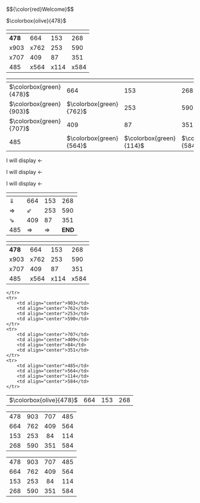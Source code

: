 <p> $${\color{red}Welcome}$$ </p>
<p> $\colorbox{olive}{478}$ </p>

| <!-- -->  | <!-- -->  | <!-- -->  | <!-- -->  |
| ----------| ----------| ----------| ----------|
|  <b>478</b>      |  664      |  153      |  268      |
|  x903      |  x762      |  253      |  590      |
|  x707      |  409      |  87       |  351      |
|  485      |  x564      |  x114      |  x584      |

| <!-- -->  | <!-- -->  | <!-- -->  | <!-- -->  |
| ----------| ----------| ----------| ----------|
|  $\colorbox{green}{478}$ |  664      |  153      |  268      |
|  $\colorbox{green}{903}$ |  $\colorbox{green}{762}$      |  253      |  590      |
|  $\colorbox{green}{707}$ |  409      |  87       |  351      |
|  485                     |  $\colorbox{green}{564}$      |  $\colorbox{green}{114}$      |  $\colorbox{green}{584}$      |

<p>I will display &larr;</p>
<p>I will display &#8592;</p>
<p>I will display &#x2190;</p> 

| <!-- -->  | <!-- -->  | <!-- -->  | <!-- -->  |
| ---------------| ---------------| ---------------|  ---------------|
|  &#x21D3;      |  664           |  153           |  268            |
|  &#x21D2;      |  &#x21D9;      |  253           |  590            |
|  &#x21D8;      |  409           |  87            |  351            |
|  485           |  &#x21D2;      |  &#x21D2;      | <b> END </b>    |

| <!-- -->  | <!-- -->  | <!-- -->  | <!-- -->  |
| ----------| ----------| ----------| ----------|
|  <b>478</b>      |  664      |  153      |  268      |
|  x903      |  x762      |  253      |  590      |
|  x707      |  409      |  87       |  351      |
|  485      |  x564      |  x114      |  x584      |

<table align="center">
    <tr>
        <td align="center">$\colorbox{olive}{478}$</td>
        <td align="center">664</td>
        <td align="center">153</td>
        <td align="center">268</td>

    </tr>
    <tr>
        <td align="center">903</td>
        <td align="center">762</td>
        <td align="center">253</td>
        <td align="center">590</td>
    </tr>
    <tr>
        <td align="center">707</td>
        <td align="center">409</td>
        <td align="center">84</td>
        <td align="center">351</td>
    </tr>
    <tr>
        <td align="center">485</td>
        <td align="center">564</td>
        <td align="center">114</td>
        <td align="center">584</td>
    </tr>
</table>

<table align="center">
    <tr>
        <td align="center">478</td>
        <td align="center">903</td>
        <td align="center">707</td>
        <td align="center">485</td>
    </tr>
    <tr>
        <td align="center">664</td>
        <td align="center">762</td>
        <td align="center">409</td>
        <td align="center">564</td>
    </tr>
    <tr>
        <td align="center">153</td>
        <td align="center">253</td>
        <td align="center">84</td>
        <td align="center">114</td>
    </tr>
    <tr>
        <td align="center">268</td>
        <td align="center">590</td>
        <td align="center">351</td>
        <td align="center">584</td>
    </tr>
</table>

<table align="center">
    <tr>
        <td align="center">478</td>
        <td align="center">903</td>
        <td align="center">707</td>
        <td align="center">485</td>
    </tr>
    <tr>
        <td align="center">664</td>
        <td align="center">762</td>
        <td align="center">409</td>
        <td align="center">564</td>
    </tr>
    <tr>
        <td align="center">153</td>
        <td align="center">253</td>
        <td align="center">84</td>
        <td align="center">114</td>
    </tr>
    <tr>
        <td align="center">268</td>
        <td align="center">590</td>
        <td align="center">351</td>
        <td align="center">584</td>
    </tr>
</table>
